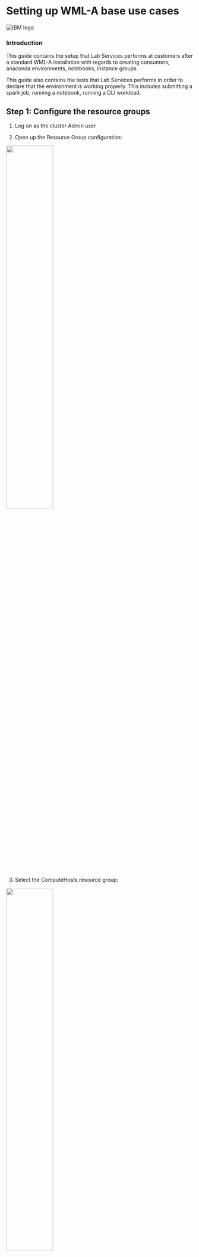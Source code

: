 # Setting up WML-A base use cases
![IBM logo](images/image002.png)

### Introduction

This guide contains the setup that Lab Services performs at customers after a standard WML-A installation with regards to creating consumers, anaconda environments, notebooks, instance groups. 

This guide also contains the tests that Lab Services performs in order to declare that the environment is working properly. This includes submitting a spark job, running a notebook, running a DLI workload.

## Step 1: Configure the resource groups

1.	Log on as the cluster Admin user

2.	Open up the Resource Group configuration:

<img src="images/image003.png" width="50%">


3.	Select the ComputeHosts resource group:

<img src="images/image004.png" width="50%">


4.	Properly configure the number of slots to a value that makes sense. If the server is an 8-thread capable system, use 7 * number of processors. If it’s a 4-thread capable system, go with 3 * number of processors:

<img src="images/image005.png" width="50%">

5.	Optional, but recommended, change the resource selection method to static, and then select only the servers which will provide computing power (processor power) to the cluster:

<img src="images/image006.png" width="50%">

6.	Click Apply to commit the changes.

7.	Create a new resource group:

<img src="images/image007.png" width="50%">

8.	Call it GPUHosts:

<img src="images/image008.png" width="50%">

9.	The number of slots should use the advanced formula and equals the number of GPUs on the systems by using the keywork ngpus:

<img src="images/image009.png" width="50%">

10.	Optionally, but recommended, change the resource selection method to static and select the nodes which are GPU-capable:

<img src="images/image010.png" width="50%">

<img src="images/image011.png" width="50%">

11.	Under the “Members Host” column, click on “preferences” and select the attribute “ngpus” to be displayed:

<img src="images/image012.png" width="50%">

12.	Click on “Apply” and validate that the “Members Host” column now displays ngpus:

<img src="images/image013.png" width="50%">

13.	Finish the creation of the resource group by clicking on “Create”

14.	Go to Resources -> Resource Planning (slot) -> Resource Plan:

<img src="images/image014.png" width="50%">

15.	Change the allocation policy of the “ComputeHosts” resource group to balanced:

<img src="images/image015.png" width="50%">


## Step 2: Configure the roles

1.	To start with, we create a role of a Chief Data Scientist. The reason for such is so that we create a role with intermediate privileges between an Admin account and a Data Scientist account. This Chief Data scientist role has the authority of a data scientist plus additional privileges to start/stop instance groups. The idea is that users do not need to go up to a cluster Admin in order to start/stop their instance groups, instead they have the Chief Data Scientist do so.

2.	Go to Systems & Services -> Users -> Roles:

<img src="images/image016.png" width="50%">

3.	Select the “Data Scientist” role and duplicate it by clicking the duplicate button:

<img src="images/image017.png" width="50%">

4.	Call the new role “Chief Data Scientist”:

<img src="images/image018.png" width="50%">

5.	Select the “Chief Data Scientist” role and add a couple privileges:

 *	Conductor -> Spark Instance Groups -> Control

 *	Ego Services -> Services -> Control (exemplified below)

 *	Consumers and Resource Plans  -> Resource Plans -> View

<img src="images/image019.png" width="50%">

6.	Click Apply to commit the changes.


## Step 3: Configure the Consumer

1.	At the OS level, as root, on all nodes, create an OS group and user for the OS execution user: 
 *	groupadd demoexec
 *	useradd -g demoexec -m demoexec

2.	The GID and UID of the created user / group MUST be the same on all nodes.

3.	Now go to Resources -> Consumers

<img src="images/image020.png" width="50%">

4.	Click on “create a consumer”:

<img src="images/image021.png" width="50%">

5.	Name your consumer “DemoConsumer” (for best practices, use starting capital letters), and use “demoexec” in the list of users:

<img src="images/image022.png" width="50%">

6.	Further scroll down and input “demoexec” as the OS user for execution, and select the Management, Compute and GPU resource groups:

<img src="images/image023.png" width="50%">

7.	Click create to save.

8.	On the left side column, click on the “DemoConsumer” consumer you just created, and then click on “Create a consumer”:

<img src="images/image024.png" width="50%">

9.	Name your consumer “Anaconda3-DemoConsumer” (for best practices, use starting capital letters). Leave the “Inherit the user list and group list from parent consumer” selected:

<img src="images/image025.png" width="50%">

10.	Further scroll down and use “demoexec” as the operating system user for workload execution, and make sure all resource groups are selected:

<img src="images/image026.png" width="50%">

11.	Your “Anaconda3-DemoConsumer” should now appear as a child of “DemoConsumer”.


## Step 4: Create a user

1.	Go to “Systems & Services -> Users -> Accounts” 

<img src="images/image027.png" width="50%">

2.	Click on “Create New user account”:

<img src="images/image028.png" width="50%">

3.	Create a demonstration account called “DemoUser”:

<img src="images/image029.png" width="50%">

4.	Go to “Systems & Services -> Users -> Roles”:

<img src="images/image030.png" width="50%">

5.	Select your newly defined user (make sure you do NOT unselect Admin in the process) and then assign it to the “DemoConsumer” consumer you created in step 2:

<img src="images/image031.png" width="50%">

6.	Click OK and then Apply to commit the changes. Do not forget to click on Apply!!! 


## Step 4: Create an instance group for Spark workloads

1.	On EVERY cluster node, create the instance groups deployment directory structure. All commands are run as root:
*	mkdir -p /cwslocal/demoexec/
*	chown egoadmin:egoadmin /cwslocal/
*	chown demoexec:demoexec /cwslocal/demoexec/

2.	Go to “Workload -> Spark -> Spark Instance groups” 

<img src="images/image032.png" width="50%">

3.	Click on “Create a Spark Instance Group” to create your first instance group:

<img src="images/image033.png" width="50%">

4.	Name your instance group “Spark-DemoConsumer” (as a best  practice, use capital starting letters), choose “/cwslocal/demoexec/spark-democonsumer” (as a best practice, use all lowercase) as the deployment directory, “demoexec” as the OS execution user, and the latest available spark version:

<img src="images/image034.png" width="50%">

5.	Scroll down and click on the default consumer name that Conductor would create for you:

<img src="images/image035.png" width="50%">

6.	Click on the “X” to  delete that default consumer:

<img src="images/image036.png" width="50%">

7.	Select the “DemoConsumer” consumer and create a child consumer with the same consumer name as the one you just deleted on the previous step:

<img src="images/image037.png" width="50%">

8.	Click on “Create”, then on “Select”. Your consumer should now list something similar to what you see here:

<img src="images/image038.png" width="50%">

9.	Scroll down and select the “GPUHosts” resource group for the “Spark executors (GPU slots)”. Do not change any other configuration there.

<img src="images/image039.png" width="50%">

10.	Click on Create and Deploy Instance group. 

11.	Click on Continue to Instance Group

12.	Watch as your instance group gets deployed

<img src="images/image040.png" width="50%">


## Step 5: Import an Anaconda installer and create an anaconda environment

1.	Download The following file to your workstation:
*	https://repo.continuum.io/archive/Anaconda3-2019.03-Linux-ppc64le.sh

2.	Go to “Resources-> Frameworks -> Anaconda Management”.

<img src="images/image157.png" width="50%">

3.	Click on “Add”:

<img src="images/image042.png" width="50%">

4.	Fill out the information required:
*	Distribution name: Anaconda3
*	Select the anaconda file you downloaded at step 1 and upload it here
*	Anaconda version: 2019.03
*	Python version: 3
*	Operating system: Linux on Power 64-bit little endian (LE)

<img src="images/image158.png" width="50%">

5.	Click on “Add”.

6.	On all nodes, create a directory for an anaconda deployment for the proper execution user:
* mkdir -p /cwslocal/demoexec/anaconda
*	chown demoexec:demoexec /cwslocal/demoexec/anaconda

7.	Now select the distribution you just created and click on “Deploy”:

<img src="images/image159.png" width="50%">

8.	Fill in the information required:
*	Instance name: Anaconda3-DemoConsumer-PowerAI
*	Deployment directory: /cwslocal/demoexec/anaconda
*	Consumer: Anaconda3-DemoConsumer (which you created on step 2)
*	Resource group: compute hosts
*	Execution user: demoexec

<img src="images/image045.png" width="50%">

9.	Click on “Environment Variables”:

<img src="images/image046.png" width="50%">

10.	Click on “Add variable” and add variable “PATH” with the contents of “$PATH:/usr/bin”. This is mandatory due to bug #7649. Also, add a variable called “IBM_POWERAI_LICENSE_ACCEPT” with the contents of “yes”:

<img src="images/image047.png" width="50%">

11.	Click on “Deploy”. Watch as your anaconda environment gets deployed.

<img src="images/image047.png" width="50%">

12.	Create a powerai161.yml file on your workstation with the following content (notice the tabulation in the file!):

<img src="images/image048.png" width="50%">

13.	Now click on “Add” to add a conda environment:

<img src="images/image049.png" width="50%">

14.	Create a new environment from the powerai16.yml file you created, then click “Add”:

<img src="images/image050.png" width="50%">

15.	Watch as your environment gets created.


## Step 6: Create a notebook environment

1.	We leverage the IBM Spectrum Conductor-provided notebook. You can see it in “Workload -> Spark -> Notebook Management”.

<img src="images/image051.png" width="50%">

2.	Notice that there is a notebook called Jupyter, version 5.4.0. If you select it and click on “Configure” you can view the settings for this notebook:

<img src="images/image052.png" width="50%">

3.	The settings show properties such as:
*	the notebook package name
*	the scripts in use
*	Use (or not) of SSL
*	Anaconda required      (make sure this setting is selected!)

<img src="images/image053.png" width="50%">

4.	At the moment, due to a change on how Anaconda 2019-03 works, we need to apply a patch to the standard Jupyter 5.4.0 notebook’s deploy.sh script. This patched notebook can be found in: 

*	https://ibm.box.com/s/ps486rawe9o8sy21cyn2uxcv41sbhrql

*	Download this notebook to your workstation and replace the one that comes with Conductor by clicking on the “Browse” button and selecting the patched notebook:

<img src="images/image054.png" width="50%">

5.	Click on the “Update Notebook” button.


## Step 7: Create an instance group for notebook use

1.	On either node, create the data directory for the execution user within the shared filesystem:
* mkdir -p /cwsshare/demoexec/
* chown -R demoexec:demoexec /cwsshare/demoexec/

2.	Go to “Workload -> Spark -> Spark Instance Groups”:

<img src="images/image055.png" width="50%">

3.	Click on “New”:

<img src="images/image056.png" width="50%">

4.	Fill in the information with the following values:
*	Instance group name: Notebook-DemoConsumer
*	Deployment directory: /cwslocal/demoexec/notebook-democonsumer
*	Spark version: use the latest one available

<img src="images/image057.png" width="50%">

5.	Select the Jupyter 5.4.0 notebook and set the following properties:
*	data directory to: /cwsshare/demoexec/notebook-democonsumer
*	select the anaconda environment you created in Step 5 of this guide

<img src="images/image058.png" width="50%">

6.	Scroll down and click on the standard consumer which the process creates, we need to change it:

<img src="images/image059.png" width="50%">

7.	Scroll down until you find the standard suggested consumer name and click on the “X” to delete it:

<img src="images/image060.png" width="50%">

8.	Look for the “DemoConsumer” consumer, select it and create a child named “Notebook-DemoConsumer”. Click on “Create” and then on “Select”:

<img src="images/image061.png" width="50%">

9.	Your consumer should now look like something such as:

<img src="images/image062.png" width="50%">

10.	Scroll down and select the “GPUHosts” resource group for “Spark Executors (GPU slots)”. Do not change anything else.

<img src="images/image063.png" width="50%">

11.	Create on “Create and Deploy Instance Group” at the bottom of the page.

12.	Watch as your instance group gets deployed.

<img src="images/image064.png" width="50%">

13.	Once the instance group is deployed, start it by clicking on the “Start” button:

<img src="images/image065.png" width="50%">

14.	Once started, click on the “Notebook” tab and then on “Create notebook for users”:

<img src="images/image066.png" width="50%">

15.	Select the users you want to create a notebook for and click on “Create”:

<img src="images/image067.png" width="50%">

16.	Your notebooks should show up as Started after a while


## Step 8: Create an instance group for Deep Learning Impact with Elastic Distributed Search (EDT)

1.	Go to “Workload -> Instance Groups”:

<img src="images/image149.png" width="50%">

2.	Click on “New”:

<img src="images/image150.png" width="50%">

3.	Click on “Templates”:

<img src="images/Image156.png" width="50%">

4.	Select “Use” for the dli-sig-template-2-3-3 template:

<img src="images/image 151.png" width="50%">

5.	Fill in the following information:
*	Instance Group name: DLI-EDT-DemoConsumer
*	Spark deployment directory: /cwslocal/demoexec/dli-edt-democonsumer
*	Execution user: demoexec

<img src="images/image071.png" width="50%">

6.	Click on the Spark configuration link as shown in the picture above as well.

7.	In the “search” field, search for Java, and then fill in the JAVA_HOME environment variable with a proper directory that holds a java system of yours, for example: /usr/lib/jvm/jre-1.8.0

<img src="images/Image155.png" width="50%">

8.	Then look for “SPARK_EGO_APP_SCHEDULE_POLICY” and change it to “fairshare”. 

<img src="images/Image153.png" width="50%">

9.	Click on “Save” as shown above.

10.	Scroll down to the “Consumer” section and click on the standard consumer name that the process would try to create:

<img src="images/image074.png" width="50%">

11.	Click on the “X” for “DLI-EDT-DemoConsumer”:

<img src="images/image075.png" width="50%">

12.	Now select the “DemoConsumer” consumer and create a child consumer named “DLI-EDT-DemoConsumer”:

<img src="images/image076.png" width="50%">

13.	Click on “Create” and then on “Select”.

14.	Your new consumer should look like what’s show below:

<img src="images/image077.png" width="50%">

15.	Scroll down to the “Resource Groups and Plans” section and change “Spark Executors (GPU slots):” to the GPUHosts resource group. Do not change anything else.

<img src="images/image078.png" width="50%">

16.	Click on “Create and Deploy Instance Group”.

17.	Watch as your instance group gets deployed.


## Step 9: Create an instance group for Deep Learning Impact 

1.	Go to “Workload -> Instance Groups”:

<img src="images/image149.png" width="50%">

2.	Click on “New”:

<img src="images/image150.png" width="50%">

3.	Click on “Templates”:

<img src="images/Image156.png" width="50%">

4.	Select “Use” for the dli-sig-template template:

<img src="images/image 151.png" width="50%">

5.	Fill in the following information:
*	Instance Group name: DLI-DemoConsumer
*	Spark deployment directory: /cwslocal/demoexec/dli-democonsumer
*	Execution user: demoexec

<img src="images/image079.png" width="50%">

6.	Click on the Spark configuration link as shown in the picture above as well.

7.	In the “search” field, search for Java, and then fill in the JAVA_HOME environment variable with a proper directory that holds a java system of yours, for example: /usr/lib/jvm/jre-1.8.0

<img src="images/Image155.png" width="50%">

8.	Click on “Save” as shown above.

9.	Scroll down to the “Consumer” section and click on the standard consumer name that the process would try to create:

<img src="images/image080.png" width="50%">

10.	Click on the “X” for “DLI-DemoConsumer”:

<img src="images/image081.png" width="50%">

11.	Now select the “DemoConsumer” consumer and create a child consumer named “DLI-EDT-DemoConsumer”:

<img src="images/image082.png" width="50%">

12.	Click on “Create” and then on “Select”.

13.	Your new consumer should look like what’s show below:

<img src="images/image083.png" width="50%">

14.	Scroll down to the “Resource Groups and Plans” section and change “Spark Executors (GPU slots):” to the GPUHosts resource group. Do not change anything else.

<img src="images/image078.png" width="50%">

15.	Click on “Create and Deploy Instance Group”.

16.	Watch as your instance group gets deployed.


## Exercises / Tests

### Exercise 1: Submitting a spark-based workload

This first session instructs you on how to access the conductor cluster, log onto it, locate the spark instance group and submit an application.

#### Downloading the test code

1.	Go to https://ibm.box.com/s/wnkyp42a7yxnq3zm3aji4icad7q014qy and download the file spark_apps.tar.gz

2.	Send file spark_apps.tar.gz to /cwsshare/demoexec/ on either node of your cluster. Use your favorite SCP client to do so. Remember to use “demoexec” as the user when transferring the file.

3.	As demoexec, uncompress the file:
*	cd /cwsshare/demoexec/            (read NOTE below)
*	chown demoexec:demoexec spark_apps.tar.gz   (in case you copied as some other user)
*	tar xvzf spark_apps.tar.gz

NOTE: if you’re running this in a lab environment with more students, create a folder for yourself within /cwsshare/demoexec/ and work from within it.

#### Connecting to the Conductor cluster

Conductor’s interface is reached by connecting your browser (chrome / firefox / IE) to its Web User Interface. Follow the next few steps in order to accomplish it.

4.	Open your browser and use the URL provided to you to access your Conductor cluster.  You should see a logon screen similar to what’s displayed below.

<img src="images/image084.png" width="50%">

5.	If your Conductor cluster uses SSL certificates and you’re getting SSL certificate errors, please call out to the instructor to get that fixed before you continue. A misconfigured SSL environment between your laptop and the cluster might cause you trouble down the road. The SSL certificate is under /opt/ibm/spectrumcomputing/security named cacert.pem. In order to install that certificate into your browser, download it do your workstation (use scp, filezilla, which ever scp client you have) and follow the instructions from step 7 of this link: 
*	https://www.ibm.com/support/knowledgecenter/en/SSZU2E_2.3.0/manage_cluster/security_https_pmc_enabling_dev.html


6.	Log onto the web interface by using the credentials provided to you.

7.	Once logged on, navigate to the list of instance groups by following the path: Workloads -> Spark -> Spark Instance Groups

<img src="images/image085.png" width="50%">

8.	You should see a list of instance groups you might use. The exact ones vary from environment to environment, depending on the use cases set up by IBM for you. You should see a list similar to what’s shown below.

<img src="images/image086.png" width="50%">

This first exercise will focus only on the instance groups created for the sake of submitting spark batch jobs. The Notebook and DLI instance groups will be used at a later point in time.

9.	Select the spark instance group by clicking on its name. Once you click on the instance group, you should see something similar to:

<img src="images/image087.png" width="50%">

10.	Click on the applications tab of your instance group. You should see something similar to what’s shown below.

<img src="images/image088.png" width="50%">

11.	Click on the “Run application” button, and you should be given the prompt below:

<img src="images/image089.png" width="50%">

You’ll be submitting a simple python spark code that estimates the value of pi. 

For illustrating this guide, the author placed the pi.py program under /cwsshare/demoexec/spark_apps/pi.py. So, he used this full path in the “Other options” screen, as shown below.

<img src="images/image090.png" width="50%">

12.	Click on the submit button

This brings you back to the previous screen with the list of running, submitted, finished or failed applications. Locate your application and check its status. Use the refresh button at the top every one or two seconds to check the status of your application in real time.

<img src="images/image091.png" width="50%">

13.	Once your job finishes, click on it to open an overview of it. You should see something similar to the figure below.

<img src="images/image092.png" width="50%">

Any spark program that sends anything to the standard output will have the last few lines of it displayed as shown above. Our pi.py program last statement is printing the result for estimating pi. As you can see above, the result was 3.149240. Remember, this program is just a spark example that uses spark to estimate the value of pi. The correct value should be closer to 3.1415926535897932….

If you click on the download arrow to the right of the standard output, you can download the whole standard output to your laptop.

14. Click on the “Resource Usage” tab if you’re interested in checking how many resources your program used.

<img src="images/image093.png" width="50%">

You can also submit a program by navigating the Web Interface through “Workload -> Spark -> My applications and Notebooks”, as shown below:

<img src="images/image094.png" width="50%">

15.	Now try to schedule an application to run at any given time. Go back to step 10, but this time click on the “Application Schedules” tab, as shown below.

<img src="images/image095.png" width="50%">

16.	Use the “Schedule application” button to schedule the pi.py application to run. Give it a name and select a time for it to run in a few minutes from now, then click next.

<img src="images/image096.png" width="50%">

17.	Fill out the path to the pi.py application similarly to step 11.

<img src="images/image097.png" width="50%">

18.	After your application runs, it will be accessible back in the “Submitted Applications” tab. Click on that job and validate on the right-column info that it was the one you scheduled under the name you used for it (in the  example here, Scheduled-Pi).

END of the pi.py exercise. But keep going, we’re not done just yet :-D

19.	Let’s now submit a wordcount.py application that counts how many times a given word appears on a file. The application you’ll submit is called wordcount.py and uses the text.txt file as an argument. Go back to step 10 to open the application submission window. This time, fill it out with two arguments: the full path of where your wordcount.py file is on shared storage and the full path of where your text.txt file is on shared storage:

<img src="images/image098.png" width="50%">

20.	Submit the application and keep clicking on the “refresh” button. Notice how many CPU slots it uses, but also notices that it doesn’t use any GPU slots.

<img src="images/image099.png" width="50%">

21.	Once finished, click on the application link and check the output. Feel free to download the full standard output if you wish.

<img src="images/image100.png" width="50%">

Finally, for this first part of the exercise guide, you’ll run the GPU version of the wordcount example. 

The application name is now wordcount_gpu.py, and it requires two arguments: the first is the text file and the second is an *UNEXISTING* output directory where the result will be sent to. This program does not output to standard output.

22. Go back to step 10 and this time input the full path to the wordcount_gpu.py file, the full path to the text.txt file, and the full path to the output directory. Remember, they all need to be on the shared filesystem.

<img src="images/image101.png" width="50%">

23.	After submitting your application, keep clicking on the “refresh” button and check how many slots it uses. Notice that this time this application will consume GPU slots.

<img src="images/image102.png" width="50%">

24. Compare the python code between wordcount.py and wordcount_gpu.py to see how wordcount_gpu.py is requesting spark for a GPU resource. Remember, it’s up to your code to request for a GPU slot in the cluster.

Congratulations! You’re done with the first exercise! Feel free to play around and try to submit other spark-based applications you may have handy.

### Exercise 2: Using Jupyter Notebooks in Conductor

Conductor is able to manage Jupyter Notebooks within it and makes it easy to access them. For the sake of this exercise, we’ll open Jupyter, upload a notebook to it and run it.

1.	First, access the Conductor web interface and follow the panes “Workload” -> Spark -> My Applications and Notebooks”, as seen below.

<img src="images/image103.png" width="50%">

2.	You will see a list of your submitted applications, but also notice that there is a green button on the top right which reads “Open Notebook”, as shown in the figure below.

<img src="images/image104.png" width="50%">

3.	Click on the “Open Notebook” pane. In case you have more than one Jupyter instance available to you, Conductor shows you the list of the available ones. For this exercise, in case you have more than one, select the Jupyter 5.4.0 one from instance group Notebook-DemoConsumer.

<img src="images/image105.png" width="50%">

4.	Once you open your notebook, notice that a new browser window opens. Its URL points to the compute node where your Jupyter instance is running along with a port number.

<img src="images/image106.png" width="50%">

5.	Log on with the username and password you’ve been using for Conductor.

6.	Once you open it, you should see an interface such as the one below.

<img src="images/image107.png" width="50%">

7.	Download an example notebook from https://ibm.box.com/shared/static/v5jk857igxd7s5u71oya57pvlfthrew8.ipynb and save it to your workstation.

8.	Upload that example notebook to files list. Click the “Upload button” and upload it to Jupyter.

<img src="images/image108.png" width="50%">

9.	Don’t forget to click the upload button, or your notebook won’t be sent to Jupyter.

<img src="images/image109.png" width="50%">

10.	Click on your notebook to open it, then run through it. 

<img src="images/image110.png" width="50%">

Notice: if you’re behind a proxy or your system has no access to the internet, call out to the instructor for instructions.

The notebook itself uses the MNIST dataset (images of numbers) to create a neural network, train it with that dataset, test its trained accuracy, and then infer on some additional images. Understanding the algorithm on its own is not part of the scope of this exercise. The goal is simply to have you open and use a notebook.

11.	Once done running the notebook, go back to Jupyter’s main interface by clicking on the Jupyter logo:

<img src="images/image111.png" width="50%">

12.	Turn off your notebook kernel by selecting the notebook and clicking on “Shutdown”:

<img src="images/image112.png" width="50%">

13.	Now, create a new notebook instance by following “New -> Python3” on the drop-down box on the right:

<img src="images/image113.png" width="50%">

14.	Feel free to test anything you wish in there, such as importing diverse WML-CE frameworks such as tensorflow, torch, caffe, and as well as RAPIDS frameworks such as cudf and cuml.

<img src="images/image114.png" width="50%">

Congratulations, you have completed exercise 2! Feel free to upload notebooks of your own into your Jupyter environment and play around with them.

### Exercise 3: Using datasets and models in DLI

This third session instructs you on how to navigate the DLI interface to import datasets, models and train those. It also guides you through hyperparameter search.

1.	Download the models and datasets from https://ibm.box.com/shared/static/ltjccubutz5526d9yn3py3ejhoejurws.gz to your workstation.

The official web-site for the models is https://git.ng.bluemix.net/ibmconductor-deep-learning-impact . This link contains many more models for the supported frameworks.

2.	Copy the tarball to /cwsshare/demoexec on either node. Use demoexec as the user. Then, uncompress the tarball. Read the NOTE below if you’re using this environment as a multi-student Lab.

*	chown demoexec:demoexec models_datasets.tar.gz
*	tar xvzf models_datasets.tar.gz

This creates a folder named /cwsshare/demoexec/dli_datasets_models.

NOTE: if you’re working with an environment with lots of other students, create a folder for yourself only, such as /cwsshare/demoexec/student then place and use the tarball inside it.

3.	Log onto Conductor and use the Workload tab to navigate to Deep Learning as shown below:

<img src="images/image115.png" width="50%">

4.	You’ll get to the DLI interface where you can work with datasets and models:

<img src="images/image116.png" width="50%">

Use the location of the datasets and models provided to you by your instructor. There’s a dataset and a model for Cifar10 for both Tensorflow and Caffe. Familiarize yourself with the location of these files in the filesystem. In this example, step 2 instructed you to place those under /cwsshare/demoexec/dli_datasets_models.

5.	User egoadmin has to be part of the execution user group and have proper permission to read the models and datasets. On all nodes, as root, run:

*	usermod -a -G demoexec,<other groups egoadmin already belongs to> egoadmin

6.	Once in the datasets tab, click on “New” and select the proper dataset format. For this first piece of the exercise, we’ll be using Tensorflow Records:

<img src="images/image117.png" width="50%">

7.	Fill out the dataset information with meaningful names for the dataset name. Then make sure you select the DLI-DemoConsumer instance group to work with, and finally fill out the information for the training and test folders accordingly:

<img src="images/image118.png" width="50%">

8.	Once the dataset is created, you should see something like this:

<img src="images/image119.png" width="50%">

9.	Now, go to the “Models” tab and import the corresponding Cifar10 model for Tensorflow. Click on “New” and then “Add location”:

<img src="images/image120.png" width="50%">

10.	Input the directory folder where the Cifar10 Tensorflow model is, and make sure you select “Tensorflow” as the framework. Use a meaningful name for the model location.

<img src="images/image121.png" width="50%">

11.	Click on add as shown above, then on Next:

<img src="images/image122.png" width="50%">

12. At this step, give your model a name (use something meaningful), select the training engine you’d like to use (hint: start with single node for testing purposes), and select the dataset you created in the previous steps. Select your hyperparameters value, use a number of iterations that makes sense to a test (more people might be using the cluster  ) and use a batch size of 10. Once complete, click “Add”.

<img src="images/image123.png" width="50%">

<img src="images/image124.png" width="50%">

13.	Select your model and click on “Train”:

<img src="images/image125.png" width="50%">

14.	Select the number of workers and GPUs per worker, then click on “Start training”:

<img src="images/image126.png" width="50%">

15.	To check how your training is going, click on your model, then go to the “training” tab, and check the “Insights”:

<img src="images/image127.png" width="50%">

16.	In case you selected a set of hyperparameters that is not optimal, Conductor is able to suggest some simple optimizations even before the training ends. These are shown if you click on the red “Optimize” button as show in the previous figure. Clicking on it reveals the optimization suggestion:

<img src="images/image128.png" width="50%">

17.	Once your model finishes, check the accuracy, loss and other charts.

<img src="images/image129.png" width="50%">

18.	As a next step, try running a hyperparameter search on your model. Click on the hyperparameter tuning tab, and then “New”:

<img src="images/image130.png" width="50%">

19.	Select the algorithm type you’d like to use and choose a value for the other properties. Then, scroll down and select which hyperparameters will be part of this search (learning rate, optimizer). Then click on “start tuning”.

<img src="images/image131.png" width="50%">

<img src="images/image132.png" width="50%">

20.	Once your hyperparameter search finishes, click on “More” and then navigate to the “best” tab:

<img src="images/image133.png" width="50%">

21.	You may then decide to update the current model with the best values found or copy those onto a new model.

<img src="images/image134.png" width="50%">

22. Now try to repeat the exercise using the Caffe LMDB dataset and the Caffe model for Cifar. Go to the datasets tab as explained on step 6, click “New” and this time select LMDB as the dataset source. Then fill out the information required. Use the DLI-DemoConsumer SIG and point to your dataset’s train and test folder, similarly as to what’s shown in the figure below.

<img src="images/image135.png" width="50%">

23. Once the dataset gets created, go to the Models tab and create a new model by clicking on “New”. Click “Add location” and fill out the required info, including the path to your model. Make sure the framework selected says “Caffe”.

<img src="images/image136.png" width="50%">

24. Select your model source and click on “Next” to proceed:

<img src="images/image137.png" width="50%">

25. On the following screen, give your model a name, select the training engine, select the dataset you created for cifar using the LMDB data, select your hyperparameters, and click “Add”. For batch size, use 10. For number of iterations, mind that the more you use the longer it takes for the training to complete, but the better the accuracy might be.

<img src="images/image138.png" width="50%">

26. Next, select your model and click on “Train”

<img src="images/image139.png" width="50%">

27. Depending on whether your model uses a single node engine or a distributed training engine, select the proper parameters and then start your training.

<img src="images/image140.png" width="50%">

28. To check the status of your training, click on your model, then on the “Training” tab, then on “Insights”:

<img src="images/image141.png" width="50%">

29. Now we’re going to run a Pytorch model with the Elastic Distributed Search SIG DLI-EDT-DemoConsumer. Go to the datasets tab as explained on step 6, click “New” and this time select “Any” as the data type

<img src="images/image142.png" width="50%">

25. Next, fill in the information as follows:
	
*	Dataset name: a meaningful name of your choice
*	Create in Spark Instance Group: DLI-EDT-DemoConsumer
*	Type: COPY
*	Training folder: /cwsshare/demoexec/dli_datasets_models/datasets/cifar-Pytorch-Any/train_db
* Test folder: /cwsshare/demoexec/dli_datasets_models/datasets/cifar-Pytorch-Any/test_db

Then click the “Create” button:

<img src="images/image143.png" width="50%">

26. Now import the Cifar1o Pytorch model into DLI. Go to the “Models” tab and click “New”. Then add the location of the pytorch models as shown below using:

*	Framework: Pytorch
*	Path: the path to the model (/cwsshare/demoexec/dli_datasets_models/models/Pytorch/cifar10)

Then click on “Add”:

<img src="images/image144.png" width="50%">


27. Select the Pytorch model location and click on “Next”:

<img src="images/image145.png" width="50%">

28. Fill in the info:

*	Model name:  Cifar10-Pytorch-Model-DemoUser
*	Training engine: Elastic Distributed Training
*	Training Dataset: Cifar10-Pytorch-DemoUser
*	Choose whichever hyper parameters you want


Then click on “Add”:

<img src="images/image146.png" width="50%">

29. Select the Pytorch model and click on “Train”:

<img src="images/image147.png" width="50%">


30. As  the  max number of workers, use the total number of GPUs in your cluster, then click on “Start Training”:

<img src="images/image148.png" width="50%">


31.  To see the EDT functionality taking place, simply submit another pytorch model training and see that the first job will gracefully cede some GPUs for the second one.


